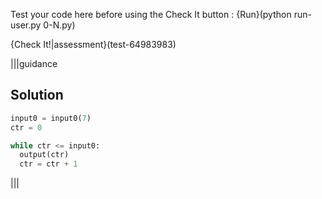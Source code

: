 Test your code here before using the Check It button : {Run}(python run-user.py 0-N.py)

{Check It!|assessment}(test-64983983)

|||guidance
## Solution
```python
input0 = input0(7)
ctr = 0

while ctr <= input0:
  output(ctr)
  ctr = ctr + 1
```
|||